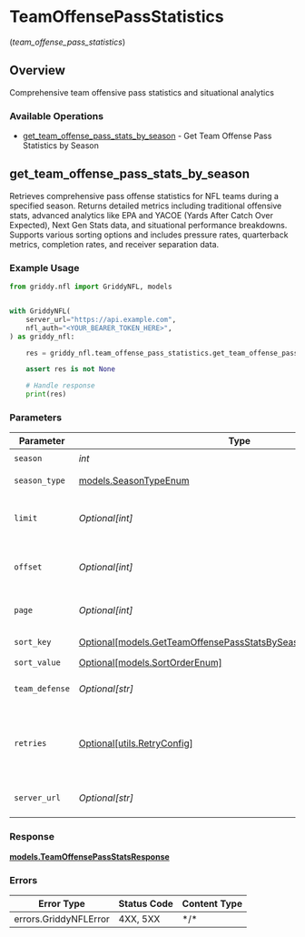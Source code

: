 # TeamOffensePassStatistics
(*team_offense_pass_statistics*)

## Overview

Comprehensive team offensive pass statistics and situational analytics

### Available Operations

* [get_team_offense_pass_stats_by_season](#get_team_offense_pass_stats_by_season) - Get Team Offense Pass Statistics by Season

## get_team_offense_pass_stats_by_season

Retrieves comprehensive pass offense statistics for NFL teams during a specified season.
Returns detailed metrics including traditional offensive stats, advanced analytics like EPA
and YACOE (Yards After Catch Over Expected), Next Gen Stats data, and situational performance
breakdowns. Supports various sorting options and includes pressure rates, quarterback metrics,
completion rates, and receiver separation data.


### Example Usage

<!-- UsageSnippet language="python" operationID="getTeamOffensePassStatsBySeason" method="get" path="/api/secured/stats/team-offense/pass/season" -->
```python
from griddy.nfl import GriddyNFL, models


with GriddyNFL(
    server_url="https://api.example.com",
    nfl_auth="<YOUR_BEARER_TOKEN_HERE>",
) as griddy_nfl:

    res = griddy_nfl.team_offense_pass_statistics.get_team_offense_pass_stats_by_season(season=2025, season_type=models.SeasonTypeEnum.REG, limit=35, offset=0, page=1, sort_key=models.GetTeamOffensePassStatsBySeasonQueryParamSortKey.PASS_YPG, sort_value=models.SortOrderEnum.DESC, team_defense="2250")

    assert res is not None

    # Handle response
    print(res)

```

### Parameters

| Parameter                                                                                                                             | Type                                                                                                                                  | Required                                                                                                                              | Description                                                                                                                           | Example                                                                                                                               |
| ------------------------------------------------------------------------------------------------------------------------------------- | ------------------------------------------------------------------------------------------------------------------------------------- | ------------------------------------------------------------------------------------------------------------------------------------- | ------------------------------------------------------------------------------------------------------------------------------------- | ------------------------------------------------------------------------------------------------------------------------------------- |
| `season`                                                                                                                              | *int*                                                                                                                                 | :heavy_check_mark:                                                                                                                    | Season year                                                                                                                           | 2025                                                                                                                                  |
| `season_type`                                                                                                                         | [models.SeasonTypeEnum](../../models/seasontypeenum.md)                                                                               | :heavy_check_mark:                                                                                                                    | Type of season                                                                                                                        | REG                                                                                                                                   |
| `limit`                                                                                                                               | *Optional[int]*                                                                                                                       | :heavy_minus_sign:                                                                                                                    | Maximum number of teams to return                                                                                                     | 35                                                                                                                                    |
| `offset`                                                                                                                              | *Optional[int]*                                                                                                                       | :heavy_minus_sign:                                                                                                                    | Number of records to skip for pagination                                                                                              | 0                                                                                                                                     |
| `page`                                                                                                                                | *Optional[int]*                                                                                                                       | :heavy_minus_sign:                                                                                                                    | Page number for pagination                                                                                                            | 1                                                                                                                                     |
| `sort_key`                                                                                                                            | [Optional[models.GetTeamOffensePassStatsBySeasonQueryParamSortKey]](../../models/getteamoffensepassstatsbyseasonqueryparamsortkey.md) | :heavy_minus_sign:                                                                                                                    | Field to sort by                                                                                                                      | passYpg                                                                                                                               |
| `sort_value`                                                                                                                          | [Optional[models.SortOrderEnum]](../../models/sortorderenum.md)                                                                       | :heavy_minus_sign:                                                                                                                    | Sort direction                                                                                                                        | DESC                                                                                                                                  |
| `team_defense`                                                                                                                        | *Optional[str]*                                                                                                                       | :heavy_minus_sign:                                                                                                                    | Filter by specific team ID                                                                                                            | 2250                                                                                                                                  |
| `retries`                                                                                                                             | [Optional[utils.RetryConfig]](../../models/utils/retryconfig.md)                                                                      | :heavy_minus_sign:                                                                                                                    | Configuration to override the default retry behavior of the client.                                                                   |                                                                                                                                       |
| `server_url`                                                                                                                          | *Optional[str]*                                                                                                                       | :heavy_minus_sign:                                                                                                                    | An optional server URL to use.                                                                                                        | http://localhost:8080                                                                                                                 |

### Response

**[models.TeamOffensePassStatsResponse](../../models/teamoffensepassstatsresponse.md)**

### Errors

| Error Type            | Status Code           | Content Type          |
| --------------------- | --------------------- | --------------------- |
| errors.GriddyNFLError | 4XX, 5XX              | \*/\*                 |